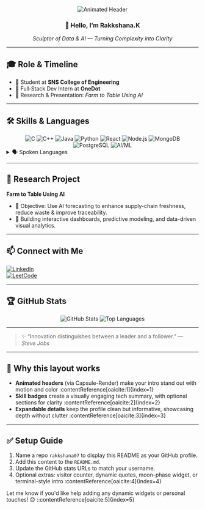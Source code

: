 <!-- 🌀 Animated Header with Capsule-Render -->
<p align="center">
  <img src="https://capsule-render.vercel.app/api?text=Sculptor+of+Data+%26+AI&animation=fadeIn&type=waving&color=gradient&height=120" alt="Animated Header"/>
</p>

<h3 align="center">👋 Hello, I’m <strong>Rakkshana.K</strong></h3>
<p align="center">
  <em>Sculptor of Data &amp; AI — Turning Complexity into Clarity</em>
</p>

---

## 🎓 Role & Timeline
- 🎒 Student at **SNS College of Engineering**
- 💼 Full‑Stack Dev Intern at **OneDot**
- 🧠 Research & Presentation: *Farm to Table Using AI*

---

## 🛠️ Skills & Languages

<div align="center">
  <!-- Programming languages -->
  <img src="https://img.shields.io/badge/C‑Language-00599C?logo=c&logoColor=white" alt="C"/>
  <img src="https://img.shields.io/badge/C%2B%2B-00599C?logo=c%2B%2B&logoColor=white" alt="C++"/>
  <img src="https://img.shields.io/badge/Java-007396?logo=java&logoColor=white" alt="Java"/>
  <img src="https://img.shields.io/badge/Python-3776AB?logo=python&logoColor=white" alt="Python"/>

  <!-- Tools -->
  <img src="https://img.shields.io/badge/Frontend-React-blue?logo=react" alt="React"/>
  <img src="https://img.shields.io/badge/Backend-Node.js-green?logo=node.js" alt="Node.js"/>
  <img src="https://img.shields.io/badge/DB-MongoDB-yellow?logo=mongodb" alt="MongoDB"/>
  <img src="https://img.shields.io/badge/DB-PostgreSQL-blue?logo=postgresql" alt="PostgreSQL"/>
  <img src="https://img.shields.io/badge/AI‑ML-Python‑TensorFlow‑scikit--learn-orange" alt="AI/ML"/>
</div>

<details>
  <summary>🗣️ Spoken Languages</summary>

| Language  | Proficiency         |
|-----------|---------------------|
| Tamil     | Native              |
| English   | Fluent              |
| French    | Conversational      |

</details>

---

## 🔬 Research Project  
**Farm to Table Using AI**  
- 🎯 Objective: Use AI forecasting to enhance supply-chain freshness, reduce waste & improve traceability.  
- 🧰 Building interactive dashboards, predictive modeling, and data-driven visual analytics.

---

## 📫 Connect with Me

[![LinkedIn](https://img.shields.io/badge/LinkedIn-Rakkshana.K-blue?logo=linkedin)](https://www.linkedin.com/in/Rakkshana.K)  
[![LeetCode](https://img.shields.io/badge/LeetCode-Rakkshana.K-yellow?logo=leetcode)](https://leetcode.com/Rakkshana.K)

---

## 🏆 GitHub Stats  
<p align="center">
  <img src="https://github-readme-stats.vercel.app/api?username=rakkshana07&show_icons=true&theme=tokyonight" alt="GitHub Stats"/>
  <img src="https://github-readme-stats.vercel.app/api/top-langs?username=rakkshana07&layout=compact&theme=tokyonight" alt="Top Languages"/>
</p>

---

> ✨ “Innovation distinguishes between a leader and a follower.” — *Steve Jobs*

---

## 🧩 Why this layout works
- **Animated headers** (via Capsule-Render) make your intro stand out with motion and color :contentReference[oaicite:1]{index=1}  
- **Skill badges** create a visually engaging tech summary, with optional sections for clarity :contentReference[oaicite:2]{index=2}  
- **Expandable details** keep the profile clean but informative, showcasing depth without clutter :contentReference[oaicite:3]{index=3}  

---

## ✅ Setup Guide
1. Name a repo `rakkshana07` to display this README as your GitHub profile.  
2. Add this content to the `README.md`.  
3. Update the GitHub stats URLs to match your username.  
4. Optional extras: visitor counter, dynamic quotes, moon-phase widget, or terminal-style intro :contentReference[oaicite:4]{index=4}  

Let me know if you'd like help adding any dynamic widgets or personal touches! 😊
::contentReference[oaicite:5]{index=5}
